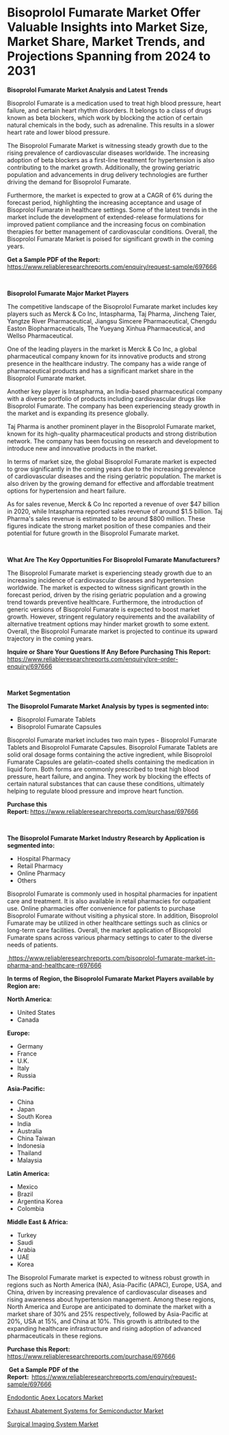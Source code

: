 <p><h1>Bisoprolol Fumarate Market Offer Valuable Insights into Market Size, Market Share, Market Trends, and Projections Spanning from 2024 to 2031</h1></p><p><strong>Bisoprolol Fumarate Market Analysis and Latest Trends</strong></p>
<p><p>Bisoprolol Fumarate is a medication used to treat high blood pressure, heart failure, and certain heart rhythm disorders. It belongs to a class of drugs known as beta blockers, which work by blocking the action of certain natural chemicals in the body, such as adrenaline. This results in a slower heart rate and lower blood pressure.</p><p>The Bisoprolol Fumarate Market is witnessing steady growth due to the rising prevalence of cardiovascular diseases worldwide. The increasing adoption of beta blockers as a first-line treatment for hypertension is also contributing to the market growth. Additionally, the growing geriatric population and advancements in drug delivery technologies are further driving the demand for Bisoprolol Fumarate.</p><p>Furthermore, the market is expected to grow at a CAGR of 6% during the forecast period, highlighting the increasing acceptance and usage of Bisoprolol Fumarate in healthcare settings. Some of the latest trends in the market include the development of extended-release formulations for improved patient compliance and the increasing focus on combination therapies for better management of cardiovascular conditions. Overall, the Bisoprolol Fumarate Market is poised for significant growth in the coming years.</p></p>
<p><strong>Get a Sample PDF of the Report:&nbsp;</strong> <a href="https://www.reliableresearchreports.com/enquiry/request-sample/697666">https://www.reliableresearchreports.com/enquiry/request-sample/697666</a></p>
<p>&nbsp;</p>
<p><strong>Bisoprolol Fumarate Major Market Players</strong></p>
<p><p>The competitive landscape of the Bisoprolol Fumarate market includes key players such as Merck & Co Inc, Intaspharma, Taj Pharma, Jincheng Taier, Yangtze River Pharmaceutical, Jiangsu Simcere Pharmaceutical, Chengdu Easton Biopharmaceuticals, The Yueyang Xinhua Pharmaceutical, and Wellso Pharmaceutical. </p><p>One of the leading players in the market is Merck & Co Inc, a global pharmaceutical company known for its innovative products and strong presence in the healthcare industry. The company has a wide range of pharmaceutical products and has a significant market share in the Bisoprolol Fumarate market.</p><p>Another key player is Intaspharma, an India-based pharmaceutical company with a diverse portfolio of products including cardiovascular drugs like Bisoprolol Fumarate. The company has been experiencing steady growth in the market and is expanding its presence globally.</p><p>Taj Pharma is another prominent player in the Bisoprolol Fumarate market, known for its high-quality pharmaceutical products and strong distribution network. The company has been focusing on research and development to introduce new and innovative products in the market.</p><p>In terms of market size, the global Bisoprolol Fumarate market is expected to grow significantly in the coming years due to the increasing prevalence of cardiovascular diseases and the rising geriatric population. The market is also driven by the growing demand for effective and affordable treatment options for hypertension and heart failure.</p><p>As for sales revenue, Merck & Co Inc reported a revenue of over $47 billion in 2020, while Intaspharma reported sales revenue of around $1.5 billion. Taj Pharma's sales revenue is estimated to be around $800 million. These figures indicate the strong market position of these companies and their potential for future growth in the Bisoprolol Fumarate market.</p></p>
<p>&nbsp;</p>
<p><strong>What Are The Key Opportunities For Bisoprolol Fumarate Manufacturers?</strong></p>
<p><p>The Bisoprolol Fumarate market is experiencing steady growth due to an increasing incidence of cardiovascular diseases and hypertension worldwide. The market is expected to witness significant growth in the forecast period, driven by the rising geriatric population and a growing trend towards preventive healthcare. Furthermore, the introduction of generic versions of Bisoprolol Fumarate is expected to boost market growth. However, stringent regulatory requirements and the availability of alternative treatment options may hinder market growth to some extent. Overall, the Bisoprolol Fumarate market is projected to continue its upward trajectory in the coming years.</p></p>
<p><strong>Inquire or Share Your Questions If Any Before Purchasing This Report:</strong> <a href="https://www.reliableresearchreports.com/enquiry/pre-order-enquiry/697666">https://www.reliableresearchreports.com/enquiry/pre-order-enquiry/697666</a></p>
<p>&nbsp;</p>
<p><strong>Market Segmentation</strong></p>
<p><strong>The Bisoprolol Fumarate Market Analysis by types is segmented into:</strong></p>
<p><ul><li>Bisoprolol Fumarate Tablets</li><li>Bisoprolol Fumarate Capsules</li></ul></p>
<p><p>Bisoprolol Fumarate market includes two main types - Bisoprolol Fumarate Tablets and Bisoprolol Fumarate Capsules. Bisoprolol Fumarate Tablets are solid oral dosage forms containing the active ingredient, while Bisoprolol Fumarate Capsules are gelatin-coated shells containing the medication in liquid form. Both forms are commonly prescribed to treat high blood pressure, heart failure, and angina. They work by blocking the effects of certain natural substances that can cause these conditions, ultimately helping to regulate blood pressure and improve heart function.</p></p>
<p><strong>Purchase this Report:&nbsp;</strong><a href="https://www.reliableresearchreports.com/purchase/697666">https://www.reliableresearchreports.com/purchase/697666</a></p>
<p>&nbsp;</p>
<p><strong>The Bisoprolol Fumarate Market Industry Research by Application is segmented into:</strong></p>
<p><ul><li>Hospital Pharmacy</li><li>Retail Pharmacy</li><li>Online Pharmacy</li><li>Others</li></ul></p>
<p><p>Bisoprolol Fumarate is commonly used in hospital pharmacies for inpatient care and treatment. It is also available in retail pharmacies for outpatient use. Online pharmacies offer convenience for patients to purchase Bisoprolol Fumarate without visiting a physical store. In addition, Bisoprolol Fumarate may be utilized in other healthcare settings such as clinics or long-term care facilities. Overall, the market application of Bisoprolol Fumarate spans across various pharmacy settings to cater to the diverse needs of patients.</p></p>
<p><a href="https://www.reliableresearchreports.com/bisoprolol-fumarate-market-in-pharma-and-healthcare-r697666">&nbsp;https://www.reliableresearchreports.com/bisoprolol-fumarate-market-in-pharma-and-healthcare-r697666</a></p>
<p><strong>In terms of Region, the Bisoprolol Fumarate Market Players available by Region are:</strong></p>
<p>
    <p> <strong> North America: </strong>
        <ul>
            <li>United States</li>
            <li>Canada</li>
        </ul>
        </p> 
    <p> <strong> Europe: </strong>
        <ul>
            <li>Germany</li>
            <li>France</li>
            <li>U.K.</li>
            <li>Italy</li>
            <li>Russia</li>
        </ul>
        </p> 
    <p> <strong> Asia-Pacific: </strong>
        <ul>
            <li>China</li>
            <li>Japan</li>
            <li>South Korea</li>
            <li>India</li>
            <li>Australia</li>
            <li>China Taiwan</li>
            <li>Indonesia</li>
            <li>Thailand</li>
            <li>Malaysia</li>
        </ul>
        </p> 
    <p> <strong> Latin America: </strong>
        <ul>
            <li>Mexico</li>
            <li>Brazil</li>
            <li>Argentina Korea</li>
            <li>Colombia</li>
        </ul>
        </p> 
    <p> <strong> Middle East & Africa: </strong>
        <ul>
            <li>Turkey</li>
            <li>Saudi</li>
            <li>Arabia</li>
            <li>UAE</li>
            <li>Korea</li>
        </ul>
    </p>
    </p>
<p><p>The Bisoprolol Fumarate market is expected to witness robust growth in regions such as North America (NA), Asia-Pacific (APAC), Europe, USA, and China, driven by increasing prevalence of cardiovascular diseases and rising awareness about hypertension management. Among these regions, North America and Europe are anticipated to dominate the market with a market share of 30% and 25% respectively, followed by Asia-Pacific at 20%, USA at 15%, and China at 10%. This growth is attributed to the expanding healthcare infrastructure and rising adoption of advanced pharmaceuticals in these regions.</p></p>
<p><strong>Purchase this Report: </strong><a href="https://www.reliableresearchreports.com/purchase/697666">https://www.reliableresearchreports.com/purchase/697666</a></p>
<p>&nbsp;<strong>Get a Sample PDF of the Report:&nbsp;&nbsp;</strong><a href="https://www.reliableresearchreports.com/enquiry/request-sample/697666">https://www.reliableresearchreports.com/enquiry/request-sample/697666</a></p>
<p><strong></strong></p>
<p><p><a href="https://view.publitas.com/reportprime-1/endodontic-apex-locators-market-analysis-its-cagr-market-segmentation-and-global-industry-overview/">Endodontic Apex Locators Market</a></p><p><a href="https://www.linkedin.com/pulse/exhaust-abatement-systems-semiconductor-market-size-trends-utmwe">Exhaust Abatement Systems for Semiconductor Market</a></p><p><a href="https://view.publitas.com/reportprime-1/surgical-imaging-system-market-insights-into-market-cagr-market-trends-and-growth-strategies/">Surgical Imaging System Market</a></p></p>